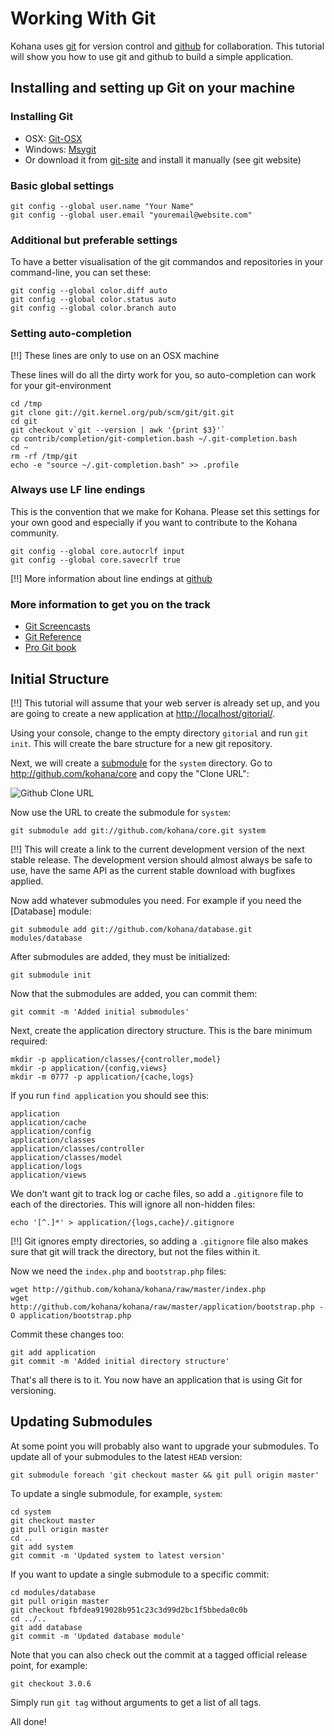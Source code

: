 # Working With Git

Kohana uses [git](http://git-scm.com/) for version control and [github](http://github.com/kohana) for collaboration. This tutorial will show you how to use git and github to build a simple application.

## Installing and setting up Git on your machine

### Installing Git

- OSX: [Git-OSX](http://code.google.com/p/git-osx-installer/)
- Windows: [Msygit](http://code.google.com/p/msysgit/)
- Or download it from [git-site](http://git-scm.com/) and install it manually (see git website)

### Basic global settings

    git config --global user.name "Your Name"
    git config --global user.email "youremail@website.com"

### Additional but preferable settings

To have a better visualisation of the git commandos and repositories in your command-line, you can set these:

    git config --global color.diff auto
    git config --global color.status auto
    git config --global color.branch auto

### Setting auto-completion

[!!] These lines are only to use on an OSX machine

These lines will do all the dirty work for you, so auto-completion can work for your git-environment

    cd /tmp
    git clone git://git.kernel.org/pub/scm/git/git.git
    cd git
    git checkout v`git --version | awk '{print $3}'`
    cp contrib/completion/git-completion.bash ~/.git-completion.bash
    cd ~
    rm -rf /tmp/git
    echo -e "source ~/.git-completion.bash" >> .profile
	
### Always use LF line endings

This is the convention that we make for Kohana. Please set this settings for your own good and especially if you want to contribute to the Kohana community.

    git config --global core.autocrlf input
    git config --global core.savecrlf true

[!!] More information about line endings at [github](http://help.github.com/dealing-with-lineendings/)

### More information to get you on the track

- [Git Screencasts](http://www.gitcasts.com/)
- [Git Reference](http://gitref.org/)
- [Pro Git book](http://progit.org/book/)

## Initial Structure

[!!] This tutorial will assume that your web server is already set up, and you are going to create a new application at <http://localhost/gitorial/>.

Using your console, change to the empty directory `gitorial` and run `git init`. This will create the bare structure for a new git repository.

Next, we will create a [submodule](http://www.kernel.org/pub/software/scm/git/docs/git-submodule.html) for the `system` directory. Go to <http://github.com/kohana/core> and copy the "Clone URL":

![Github Clone URL](http://img.skitch.com/20091019-rud5mmqbf776jwua6hx9nm1n.png)

Now use the URL to create the submodule for `system`:

    git submodule add git://github.com/kohana/core.git system

[!!] This will create a link to the current development version of the next stable release. The development version should almost always be safe to use, have the same API as the current stable download with bugfixes applied.

Now add whatever submodules you need. For example if you need the [Database] module:

    git submodule add git://github.com/kohana/database.git modules/database

After submodules are added, they must be initialized:

    git submodule init

Now that the submodules are added, you can commit them:

    git commit -m 'Added initial submodules'

Next, create the application directory structure. This is the bare minimum required:

    mkdir -p application/classes/{controller,model}
    mkdir -p application/{config,views}
    mkdir -m 0777 -p application/{cache,logs}

If you run `find application` you should see this:

    application
    application/cache
    application/config
    application/classes
    application/classes/controller
    application/classes/model
    application/logs
    application/views

We don't want git to track log or cache files, so add a `.gitignore` file to each of the directories. This will ignore all non-hidden files:

    echo '[^.]*' > application/{logs,cache}/.gitignore

[!!] Git ignores empty directories, so adding a `.gitignore` file also makes sure that git will track the directory, but not the files within it.

Now we need the `index.php` and `bootstrap.php` files:

    wget http://github.com/kohana/kohana/raw/master/index.php
    wget http://github.com/kohana/kohana/raw/master/application/bootstrap.php -O application/bootstrap.php

Commit these changes too:

    git add application
    git commit -m 'Added initial directory structure'

That's all there is to it. You now have an application that is using Git for versioning.

## Updating Submodules

At some point you will probably also want to upgrade your submodules. To update all of your submodules to the latest `HEAD` version:

    git submodule foreach 'git checkout master && git pull origin master'

To update a single submodule, for example, `system`:

    cd system
    git checkout master
    git pull origin master
    cd ..
    git add system
    git commit -m 'Updated system to latest version'

If you want to update a single submodule to a specific commit:

    cd modules/database
    git pull origin master
    git checkout fbfdea919028b951c23c3d99d2bc1f5bbeda0c0b
    cd ../..
    git add database
    git commit -m 'Updated database module'

Note that you can also check out the commit at a tagged official release point, for example:

    git checkout 3.0.6

Simply run `git tag` without arguments to get a list of all tags.

All done!
